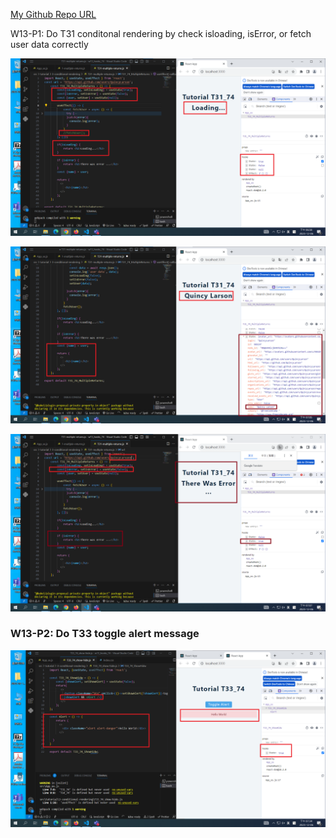 [My Github Repo URL](https://github.com/CHEN211410674/1121-wp1-demo-211410674.git)

W13-P1: Do T31 conditonal rendering by check isloading, isError, or fetch user data correctly

![](w13-p1-1.png)

![](w13-p1-2.png)

![](w13-p1-3.png)

### W13-P2: Do T33 toggle alert message

![](w13-p2.png)
